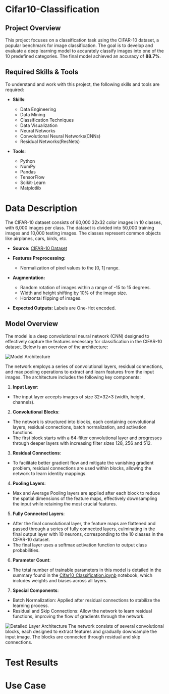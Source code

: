 # Cifar10-Classification

## Project Overview
This project focuses on a classification task using the CIFAR-10 dataset, a popular benchmark for image classification. The goal is to develop and evaluate a deep learning model to accurately classify images into one of the 10 predefined categories. The final model achieved an accuracy of **88.7%**.


## Required Skills & Tools
To understand and work with this project, the following skills and tools are required:

- **Skills**:
  - Data Engineering
  - Data Mining
  - Classification Techniques
  - Data Visualization
  - Neural Networks
  - Convolutional Neural Networks(CNNs)
  - Residual Networks(ResNets)

- **Tools**:
  - Python
  - NumPy
  - Pandas
  - TensorFlow
  - Scikit-Learn
  - Matplotlib


# Data Description
The CIFAR-10 dataset consists of 60,000 32x32 color images in 10 classes, with 6,000 images per class. The dataset is divided into 50,000 training images and 10,000 testing images. The classes represent common objects like airplanes, cars, birds, etc.

- **Source:** [CIFAR-10 Dataset](https://www.cs.toronto.edu/~kriz/cifar.html)

- **Features Preprocessing:**
  - Normalization of pixel values to the [0, 1] range.

- **Augmentation:**
  - Random rotation of images within a range of -15 to 15 degrees.
  - Width and height shifting by 10% of the image size.
  - Horizontal flipping of images.

- **Expected Outputs:** Labels are One-Hot encoded.


## Model Overview
The model is a deep convolutional neural network (CNN) designed to effectively capture the features necessary for classification in the CIFAR-10 dataset. Below is an overview of the architecture:

![Model Architecture](https://github.com/the2roock/Cifar10-Classification/blob/main/report_images/Cifar10%20NN%20Architecture.png)

The network employs a series of convolutional layers, residual connections, and max pooling operations to extract and learn features from the input images. The architecture includes the following key components:
1. **Input Layer**:
  - The input layer accepts images of size 32×32×3 (width, height, channels).
2. **Convolutional Blocks**:
  - The network is structured into blocks, each containing convolutional layers, residual connections, batch normalization, and activation functions.
  - The first block starts with a 64-filter convolutional layer and progresses through deeper layers with increasing filter sizes 128, 256 and 512.
3. **Residual Connections**:
  - To facilitate better gradient flow and mitigate the vanishing gradient problem, residual connections are used within blocks, allowing the network to learn identity mappings.
4. **Pooling Layers**:
  - Max and Average Pooling layers are applied after each block to reduce the spatial dimensions of the feature maps, effectively downsampling the input while retaining the most crucial features.
5. **Fully Connected Layers**:
  - After the final convolutional layer, the feature maps are flattened and passed through a series of fully connected layers, culminating in the final output layer with 10 neurons, corresponding to the 10 classes in the CIFAR-10 dataset.
  - The final layer uses a softmax activation function to output class probabilities.
6. **Parameter Count**:
  - The total number of trainable parameters in this model is detailed in the summary found in the [Cifar10_Classification.ipynb](https://github.com/the2roock/Cifar10-Classification/blob/main/Cifar10_Classification.ipynb) notebook, which includes weights and biases across all layers.
7. **Special Components**:
  - Batch Normalization: Applied after residual connections to stabilize the learning process.
  - Residual and Skip Connections: Allow the network to learn residual functions, improving the flow of gradients through the network.

![Detailed Layer Architecture](https://github.com/the2roock/Cifar10-Classification/blob/main/report_images/Cifar10%20NN%201%20Layer%20Architecture.png)
The network consists of several convolutional blocks, each designed to extract features and gradually downsample the input image. The blocks are connected through residual and skip connections.

# Test Results

# Use Case
